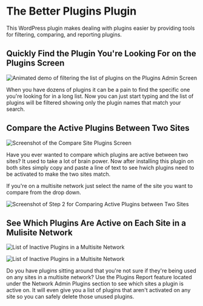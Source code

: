 # The Better Plugins Plugin

This WordPress plugin makes dealing with plugins easier by providing tools for filtering, comparing, and reporting plugins.

## Quickly Find the Plugin You're Looking For on the Plugins Screen

![Animated demo of filtering the list of plugins on the Plugins Admin Screen](https://cloud.githubusercontent.com/assets/867430/9484460/a02de59a-4b7a-11e5-9502-7f9161a508bb.gif)

When you have dozens of plugins it can be a pain to find the specific one you're looking for in a long list. Now you can just start typing and the list of plugins will be filtered showing only the plugin names that match your search.

## Compare the Active Plugins Between Two Sites

![Screenshot of the Compare Site Plugins Screen](https://cloud.githubusercontent.com/assets/867430/9484459/a02ce640-4b7a-11e5-900a-6ba466e74ebb.png)

Have you ever wanted to compare which plugins are active between two sites? It used to take a lot of brain power. Now after installing this plugin on both sites simply copy and paste a line of text to see hwich plugins need to be activated to make the two sites match.

If you're on a multisite network just select the name of the site you want to compare from the drop down.

![Screenshot of Step 2 for Comparing Active Plugins between Two Sites](https://cloud.githubusercontent.com/assets/867430/9484458/a02c21ba-4b7a-11e5-8c0a-bfdedbda454d.png)

## See Which Plugins Are Active on Each Site in a Mulisite Network

![List of Inactive Plugins in a Multisite Network](https://cloud.githubusercontent.com/assets/867430/9484462/a02eb736-4b7a-11e5-83c6-8104df441fe4.png)

![List of Inactive Plugins in a Multisite Network](https://cloud.githubusercontent.com/assets/867430/9484461/a02e6a38-4b7a-11e5-8b65-ce77931638e3.png)

Do you have plugins sitting around that you're not sure if they're being used on any sites in a multisite network? Use the Plugins Report feature located under the Network Admin Plugins section to see which sites a plugin is active on. It will even give you a list of plugins that aren't activated on any site so you can safely delete those unused plugins.
